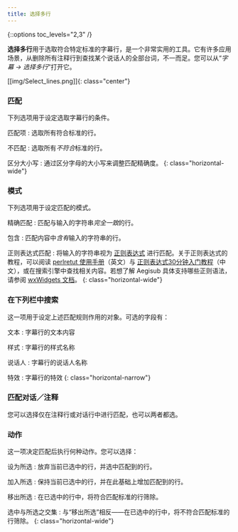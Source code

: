 ```yaml
---
title: 选择多行
---
```


{::options toc_levels="2,3" /}

**选择多行**用于选取符合特定标准的字幕行，是一个非常实用的工具。它有许多应用场景，从删除所有注释行到查找某个说话人的全部台词，不一而足。您可以从“*字幕 -> 选择多行*”打开它。

[[img/Select_lines.png]]{: class="center"}

### 匹配 ###
下列选项用于设定选取字幕行的条件。

匹配项
: 选取所有符合标准的行。

不匹配
: 选取所有*不符合*标准的行。

区分大小写
: 通过区分字母的大小写来调整匹配精确度。
{: class="horizontal-wide"}

### 模式 ###
下列选项用于设定匹配的模式。

精确匹配
: 匹配与输入的字符串*完全一致*的行。

包含
: 匹配内容中*含有*输入的字符串的行。

正则表达式匹配
: 将输入的字符串视为 [正则表达式](https://zh.wikipedia.org/wiki/%E6%AD%A3%E5%88%99%E8%A1%A8%E8%BE%BE%E5%BC%8F) 进行匹配。关于正则表达式的教程，可以阅读 [perlretut 使用手册](https://perldoc.perl.org/perlretut.html)（英文）与 [正则表达式30分钟入门教程](https://www.jb51.net/tools/zhengze.html)（中文），或在搜索引擎中查找相关内容。若想了解 Aegisub 具体支持哪些正则语法，请参阅 [wxWidgets 文档](https://docs.wxwidgets.org/2.8.12/wx_wxresyn.html)。
{: class="horizontal-wide"}

### 在下列栏中搜索 ###
这一项用于设定上述匹配规则作用的对象。可选的字段有：

文本
: 字幕行的文本内容

样式
: 字幕行的样式名称

说话人
: 字幕行的说话人名称

特效
: 字幕行的特效
{: class="horizontal-narrow"}

### 匹配对话／注释 ###
您可以选择仅在注释行或对话行中进行匹配，也可以两者都选。

### 动作 ###
这一项决定匹配后执行何种动作。您可以选择：

设为所选
: 放弃当前已选中的行，并选中匹配到的行。

加入所选
: 保持当前已选中的行，并在此基础上增加匹配到的行。

移出所选
: 在已选中的行中，将符合匹配标准的行筛除。

选中与所选之交集
: 与“移出所选”相反——在已选中的行中，将不符合匹配标准的行筛除。
{: class="horizontal-wide"}
